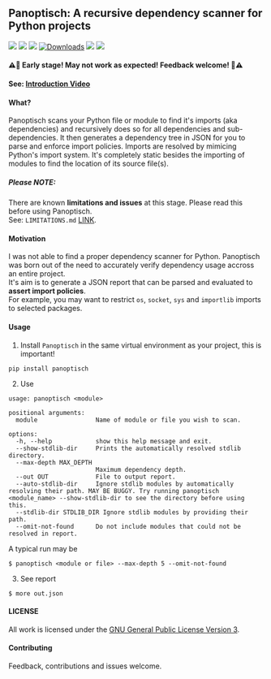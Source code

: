  ## Panoptisch: A recursive dependency scanner for Python projects
![](https://img.shields.io/github/commit-activity/w/R9295/panoptisch?style=flat-square)
![](https://img.shields.io/github/issues/R9295/panoptisch?style=flat-square)
![](https://img.shields.io/pypi/v/panoptisch?style=flat-square)
[![Downloads](https://pepy.tech/badge/panoptisch/week)](https://pepy.tech/project/panoptisch)
![](https://img.shields.io/pypi/format/panoptisch?style=flat-square)
![](https://img.shields.io/badge/code%20style-black-000000.svg)
####  ⚠️🚨 Early stage! May not work as expected! Feedback welcome! 🚨⚠️
#### See: [Introduction Video](https://youtu.be/bDJWl_odXx0)
#### What?
Panoptisch scans your Python file or module to find it's imports (aka dependencies) and recursively does so for all dependencies and sub-dependencies.
It then generates a dependency tree in JSON for you to parse and enforce import policies.
Imports are resolved by mimicing Python's import system. It's completely static besides the importing of modules to find the location of its source file(s).  

##### Please NOTE:
There are known **limitations and issues** at this stage. Please read this before using Panoptisch.  
See: ``LIMITATIONS.md`` [LINK](LIMITATIONS.md).


#### Motivation
I was not able to find a proper dependency scanner for Python. Panoptisch was born out of the need to accurately verify dependency usage accross an entire project.  
It's aim is to generate a JSON report that can be parsed and evaluated to **assert import policies**.  
For example, you may want to restrict ``os``, ``socket``, ``sys`` and ``importlib`` imports to selected packages.


#### Usage

1. Install ``Panoptisch`` in the same virtual environment as your project, this is important!  
```
pip install panoptisch
```

2. Use
```
usage: panoptisch <module>

positional arguments:
  module                Name of module or file you wish to scan.

options:
  -h, --help            show this help message and exit.
  --show-stdlib-dir     Prints the automatically resolved stdlib directory.
  --max-depth MAX_DEPTH
                        Maximum dependency depth.
  --out OUT             File to output report.
  --auto-stdlib-dir     Ignore stdlib modules by automatically resolving their path. MAY BE BUGGY. Try running panoptisch <module_name> --show-stdlib-dir to see the directory before using this.
  --stdlib-dir STDLIB_DIR Ignore stdlib modules by providing their path.
  --omit-not-found      Do not include modules that could not be resolved in report.
```
A typical run may be
```
$ panoptisch <module or file> --max-depth 5 --omit-not-found
```
3. See report
```
$ more out.json
```
#### LICENSE
All work is licensed under the [GNU General Public License Version 3](https://www.gnu.org/licenses/gpl-3.0.en.html).

#### Contributing
Feedback, contributions and issues welcome. 

